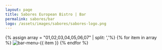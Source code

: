 ```yaml
---
layout: page
title: Sabores European Bistro | Bar
permalink: sabores/bar
logo: /assets/images/sabores/sabores-logo.png
---
```

{% assign array = "01,02,03,04,05,06,07" | split: ','%}
{% for item in array %}
  <img src="/assets/images/sabores/bar/{{ item }}.webp" alt="bar-menu-{{ item }}" class="food-menu"/>
{% endfor %}